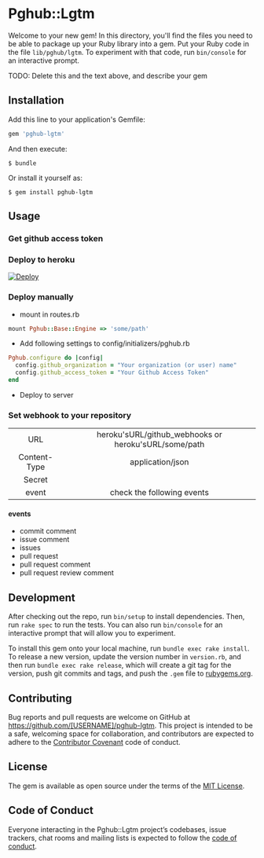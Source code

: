 # Pghub::Lgtm

Welcome to your new gem! In this directory, you'll find the files you need to be able to package up your Ruby library into a gem. Put your Ruby code in the file `lib/pghub/lgtm`. To experiment with that code, run `bin/console` for an interactive prompt.

TODO: Delete this and the text above, and describe your gem

## Installation

Add this line to your application's Gemfile:

```ruby
gem 'pghub-lgtm'
```

And then execute:

    $ bundle

Or install it yourself as:

    $ gem install pghub-lgtm

## Usage
### Get github access token

### Deploy to heroku

[![Deploy](https://www.herokucdn.com/deploy/button.svg)](https://heroku.com/deploy?template=https://github.com/playground-live/pghub-server/tree/lgtm)

### Deploy manually
- mount in routes.rb

```ruby
mount Pghub::Base::Engine => 'some/path'
```

- Add following settings to config/initializers/pghub.rb

```ruby
Pghub.configure do |config|
  config.github_organization = "Your organization (or user) name"
  config.github_access_token = "Your Github Access Token"
end
```

- Deploy to server


### Set webhook to your repository

|||
|:-:|:-:|
|URL|heroku'sURL/github\_webhooks or heroku'sURL/some/path|
|Content-Type|application/json|
|Secret||
|event|check the following events|

#### events
- commit comment
- issue comment
- issues
- pull request
- pull request comment
- pull request review comment


## Development

After checking out the repo, run `bin/setup` to install dependencies. Then, run `rake spec` to run the tests. You can also run `bin/console` for an interactive prompt that will allow you to experiment.

To install this gem onto your local machine, run `bundle exec rake install`. To release a new version, update the version number in `version.rb`, and then run `bundle exec rake release`, which will create a git tag for the version, push git commits and tags, and push the `.gem` file to [rubygems.org](https://rubygems.org).

## Contributing

Bug reports and pull requests are welcome on GitHub at https://github.com/[USERNAME]/pghub-lgtm. This project is intended to be a safe, welcoming space for collaboration, and contributors are expected to adhere to the [Contributor Covenant](http://contributor-covenant.org) code of conduct.

## License

The gem is available as open source under the terms of the [MIT License](http://opensource.org/licenses/MIT).

## Code of Conduct

Everyone interacting in the Pghub::Lgtm project’s codebases, issue trackers, chat rooms and mailing lists is expected to follow the [code of conduct](https://github.com/[USERNAME]/pghub-lgtm/blob/master/CODE_OF_CONDUCT.md).
